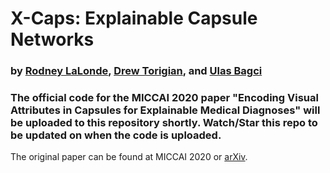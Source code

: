 # X-Caps: Explainable Capsule Networks

### by [Rodney LaLonde](https://rodneylalonde.wixsite.com/personal), [Drew Torigian](https://www.med.upenn.edu/apps/faculty/index.php/g334/p15574), and [Ulas Bagci](http://www.cs.ucf.edu/~bagci/)

### The official code for the MICCAI 2020 paper "Encoding Visual Attributes in Capsules for Explainable Medical Diagnoses" will be uploaded to this repository shortly. Watch/Star this repo to be updated on when the code is uploaded.

The original paper can be found at MICCAI 2020 or [arXiv](https://arxiv.org/abs/1909.05926).
